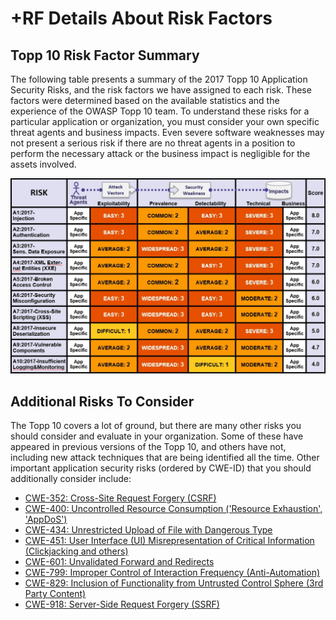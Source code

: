 # +RF Details About Risk Factors

## Topp 10 Risk Factor Summary

The following table presents a summary of the 2017 Topp 10 Application Security Risks, and the risk factors we have assigned to each risk. These factors were determined based on the available statistics and the experience of the OWASP Topp 10 team. To understand these risks for a particular application or organization, you must consider your own specific threat agents and business impacts. Even severe software weaknesses may not present a serious risk if there are no threat agents in a position to perform the necessary attack or the business impact is negligible for the assets involved.

![Risk Factor Table](images/0xc1-risk-factor-table.png)

## Additional Risks To Consider

The Topp 10 covers a lot of ground, but there are many other risks you should consider and evaluate in your organization. Some of these have appeared in previous versions of the Topp 10, and others have not, including new attack techniques that are being identified all the time. Other important application security risks (ordered by CWE-ID) that you should additionally consider include:

* [CWE-352: Cross-Site Request Forgery (CSRF)](https://cwe.mitre.org/data/definitions/352.html)
* [CWE-400: Uncontrolled Resource Consumption ('Resource Exhaustion', 'AppDoS')](https://cwe.mitre.org/data/definitions/400.html)
* [CWE-434: Unrestricted Upload of File with Dangerous Type](https://cwe.mitre.org/data/definitions/434.html)
* [CWE-451: User Interface (UI) Misrepresentation of Critical Information (Clickjacking and others)](https://cwe.mitre.org/data/definitions/451.html)
* [CWE-601: Unvalidated Forward and Redirects](https://cwe.mitre.org/data/definitions/601.html)
* [CWE-799: Improper Control of Interaction Frequency (Anti-Automation)](https://cwe.mitre.org/data/definitions/799.html)
* [CWE-829: Inclusion of Functionality from Untrusted Control Sphere (3rd Party Content)](https://cwe.mitre.org/data/definitions/829.html)
* [CWE-918: Server-Side Request Forgery (SSRF)](https://cwe.mitre.org/data/definitions/918.html)

